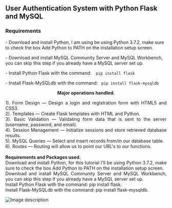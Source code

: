 ## User Authentication System with Python Flask and MySQL

### Requirements

<P> - Download and install Python, I am using  be using Python 3.7.2, make sure to check the box Add Python to PATH on the installation setup screen. </p>
<p> - Download and install MySQL Community Server and MySQL Workbench, you can skip this step if you already have a MySQL server set up. </p>
<p> - Install Python Flask with the command:<code>  pip install flask </code> </p> 
<p> - Install Flask-MySQLdb with the command: <code> pip install flask-mysqldb </code> </p>

<b> <center> Major operations handled.  </center> </b>
<p style="text-align:justify;">
1). Form Design — Design a login and registration form with HTML5 and CSS3.<br>
2). Templates — Create Flask templates with HTML and Python.<br>
3). Basic Validation — Validating form data that is sent to the server (username, password, and email).<br>
4). Session Management — Initialize sessions and store retrieved database results.<br>
5). MySQL Queries — Select and insert records from/in our database table.<br>
6). Routes — Routing will allow us to point our URL's to our functions.<br>

<br>
<b>  Requirements and Packages used.</b> <br>
Download and install Python, for this tutorial I'll be using Python 3.7.2, make sure to check the box Add Python to PATH on the installation setup screen.<br>
Download and install MySQL Community Server and MySQL Workbench, you can skip this step if you already have a MySQL server set up. <br>
Install Python Flask with the command: pip install flask.<br>
Install Flask-MySQLdb with the command: pip install flask-mysqldb.<br>
</p>          
          

![Image description](https://github.com/HarunHM/Login-System-with-Python-Flask-and-MySQL/blob/master/static/Screenshot%20from%202020-01-11%2020-25-25.png?raw=true)
